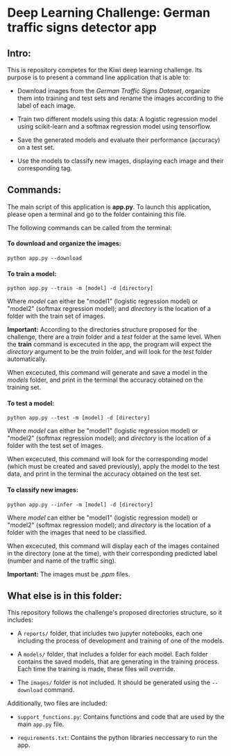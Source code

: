 # Deep Learning Challenge: German traffic signs detector app

## Intro:

This is repository competes for the Kiwi deep learning challenge. Its purpose is to present a command line application that is able to:

- Download images from the *German Traffic Signs Dataset*, organize them into training and test sets and rename the images according to the label of each image.

- Train two different models using this data: A logistic regression model using scikit-learn and a softmax regression model using tensorflow.

- Save the generated models and evaluate their performance (accuracy) on a test set.

- Use the models to classify new images, displaying each image and their corresponding tag.

## Commands:

The main script of this application is **app.py**. To launch this application, please open a terminal and go to the folder containing this file.

The following commands can be called from the terminal:

#### To download and organize the images: 

`python app.py --download`

#### To train a model:

`python app.py --train -m [model] -d [directory]`

Where *model* can either be "model1" (logistic regression model) or "model2" (softmax regression model); and *directory* is the location of a folder with the train set of images. 

**Important:** According to the directories structure proposed for the challenge, there are a *train* folder and a *test* folder at the same level. When the **train** command is excecuted in the app, the program will expect the *directory* argument to be the *train* folder, and will look for the *test* folder automatically.

When excecuted, this command will generate and save a model in the *models* folder, and print in the terminal the accuracy obtained on the training set.

#### To test a model:

`python app.py --test -m [model] -d [directory]`

Where *model* can either be "model1" (logistic regression model) or "model2" (softmax regression model); and *directory* is the location of a folder with the test set of images.

When excecuted, this command will look for the corresponding model (which must be created and saved previously), apply the model to the test data, and print in the terminal the accuracy obtained on the test set.

#### To classify new images:

`python app.py --infer -m [model] -d [directory]`

Where *model* can either be "model1" (logistic regression model) or "model2" (softmax regression model); and *directory* is the location of a folder with the images that need to be classified.

When excecuted, this command will display each of the images contained in the directory (one at the time), with their corresponding predicted label (number and name of the traffic sing).

**Important:** The images must be *.ppm* files.

## What else is in this folder:

This repository follows the challenge's proposed directories structure, so it includes:

- A `reports/` folder, that includes two jupyter notebooks, each one including the process of development and training of one of the models.

- A `models/` folder, that includes a folder for each model. Each folder contains the saved models, that are generating in the training process. Each time the training is made, these files will override.

- The `images/` folder is not included. It should be generated using the `--download` command.


Additionally, two files are included:

- `support_functions.py`: Contains functions and code that are used by the main `app.py` file.

- `requirements.txt`: Contains the python libraries neccessary to run the app.

